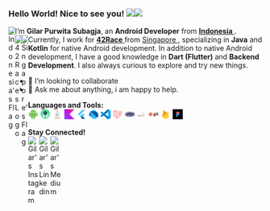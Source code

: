 ### Hello World! Nice to see you! <img src="https://media.giphy.com/media/hvRJCLFzcasrR4ia7z/giphy.gif" width="25px"><img src="https://emojis.slackmojis.com/emojis/images/1531849430/4246/blob-sunglasses.gif?1531849430" width="30"/>

I’m <b>Gilar Purwita Subagja</b>, an <b>Android Developer</b> from <a href="https://en.wikipedia.org/wiki/Indonesia" target="_blank"><b>Indonesia</b> <img align="left" alt="Indonesia's Flag" width="13px" src="https://raw.githubusercontent.com/gilarps/gilarps/icons/indonesia.png"/></a>. Currently, I work for <a href="https://web.42race.com/"><b>42Race</b> <img align="left" alt="42Race's Logo" width="13px" src="https://raw.githubusercontent.com/gilarps/gilarps/icons/42race.png"/></a> from <a href="https://en.wikipedia.org/wiki/Singapore" target="_blank">Singapore <img align="left" alt="Singapore's Flag" width="13px" src="https://raw.githubusercontent.com/gilarps/gilarps/icons/singapore.png"/></a>, specializing in <b>Java</b> and <b>Kotlin</b> for native Android development. In addition to native Android development, I have a good knowledge in <b>Dart (Flutter)</b> and <b>Backend Development</b>. I also always curious to explore and try new things.

- 👯 I’m looking to collaborate
- 💬 Ask me about anything, i am happy to help.

**Languages and Tools:**  
<code><img height="20" alt="Android" src="https://raw.githubusercontent.com/github/explore/main/topics/android/android.png"></code>
<code><img height="20" alt="Android Studio" src="https://raw.githubusercontent.com/github/explore/main/topics/android-studio/android-studio.png"></code>
<code><img height="20" alt="Java" src="https://raw.githubusercontent.com/github/explore/main/topics/java/java.png"></code>
<code><img height="20" alt="Kotlin" src="https://raw.githubusercontent.com/github/explore/main/topics/kotlin/kotlin.png"></code>
<code><img height="20" alt="Flutter" src="https://raw.githubusercontent.com/github/explore/main/topics/flutter/flutter.png"></code>
<code><img height="20" alt="Dart" src="https://github.com/github/explore/blob/main/topics/dart/dart.png"></code>
<code><img height="20" alt="VS Code" src="https://raw.githubusercontent.com/github/explore/main/topics/visual-studio-code/visual-studio-code.png"></code>
<code><img height="20" alt="Laravel" src="https://raw.githubusercontent.com/github/explore/main/topics/laravel/laravel.png"></code>
<code><img height="20" alt="PHP" src="https://raw.githubusercontent.com/github/explore/main/topics/php/php.png"></code>
<code><img height="20" alt="MySQL" src="https://github.com/github/explore/blob/main/topics/mysql/mysql.png"></code>
<code><img height="20" alt="Git" src="https://raw.githubusercontent.com/github/explore/main/topics/git/git.png"></code>
<code><img height="20" alt="Firebase" src="https://github.com/github/explore/blob/main/topics/firebase/firebase.png"></code>
<code><img height="20" alt="Figma" src="https://raw.githubusercontent.com/github/explore/main/topics/figma/figma.png"></code>


**Stay Connected!**  
<a href="https://www.instagram.com/gilarps/">
  <img align="left" alt="Gilar's Instagram" width="22px" src="https://raw.githubusercontent.com/gilarps/gilarps/icons/social/instagram.png" />
</a>
<a href="https://www.linkedin.com/in/gilarps/">
  <img align="left" alt="Gilar's Linkedin" width="22px" src="https://raw.githubusercontent.com/gilarps/gilarps/icons/social/linkedin.png" />
</a>
<a href="https://gilarps.medium.com/">
  <img align="left" alt="Gilar's Medium" width="22px" src="https://raw.githubusercontent.com/gilarps/gilarps/icons/social/medium.jpeg" />
</a>

<!---
gilarps/gilarps is a ✨ special ✨ repository because its `README.md` (this file) appears on your GitHub profile.
You can click the Preview link to take a look at your changes.
--->
